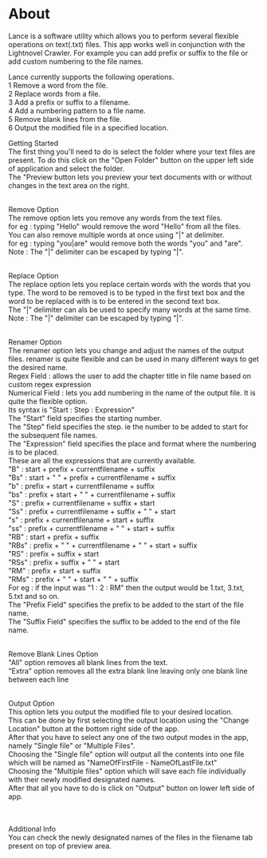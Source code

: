 # About
Lance is a software utility which allows you to perform several flexible operations on text(.txt) files.
This app works well in conjunction with the Lightnovel Crawler. For example you can add prefix or suffix to the file or add custom numbering to the file names.

Lance currently supports the following operations.</br>
1 Remove a word from the file.</br>
2 Replace words from a file.</br>
3 Add a prefix or suffix to a filename.</br>
4 Add a numbering pattern to a file name.</br>
5 Remove blank lines from the file.</br>
6 Output the modified file in a specified location.</br>


Getting Started</br>
The first thing you'll need to do is select the folder where your text files are present. To do this click on the "Open Folder" button on the upper left side of application and select the folder.</br>
The "Preview button lets you preview your text documents with or without changes in the text area on the right.</br>
</br>

Remove Option</br>
The remove option lets you remove any words from the text files.</br>
for eg : typing "Hello" would remove the word "Hello" from all the files.</br>
You can also remove multiple words at once using "|" at delimiter.</br>
for eg : typing "you|are" would remove both the words "you" and "are".</br>
Note : The "|" delimiter can be escaped by typing "\|".</br>
</br>

Replace Option</br>
The replace option lets you replace certain words with the words that you type. The word to be removed is to be typed in the first text box and the word to be replaced with is to be entered in the second text box.</br>
The "|" delimiter can als be used to specify many words at the same time.</br>
Note : The "|" delimiter can be escaped by typing "\|".</br>
</br>

Renamer Option</br>
The renamer option lets you change and adjust the names of the output files. renamer is quite flexible and can be used in many different ways to get the desired name.</br>
	Regex Field : allows the user to add the chapter title in file name based on custom regex expression</br>
	Numerical Field : lets you add numbering in the name of the output file. It is quite the flexible option.</br>
		Its syntax is "Start : Step : Expression"</br>
		The "Start" field specifies the starting number.</br>
		The "Step" field specifies the step. ie the number to be added to start for the subsequent file names.</br>
		The "Expression" field specifies the place and format where the numbering is to be placed.</br>
		These are all the expressions that are currently available.</br>
			"B"		: start + prefix + currentfilename + suffix</br>
			"Bs"		: start + " " + prefix + currentfilename + suffix</br>
			"b"		: prefix + start + currentfilename + suffix</br>
			"bs"		: prefix + start + " " + currentfilename + suffix</br>
			"S"		: prefix + currentfilename + suffix + start</br>
			"Ss"		: prefix + currentfilename + suffix + " " +  start</br>
			"s"		: prefix + currentfilename + start + suffix</br>
			"ss"		: prefix + currentfilename + " " +  start + suffix</br>
			"RB"		: start + prefix + suffix</br>
			"RBs"	: prefix + " " + currentfilename + " " +  start + suffix</br>
			"RS"		: prefix + suffix + start</br>
			"RSs"	: prefix + suffix + " " + start</br>
			"RM"	: prefix + start + suffix</br>
			"RMs"	: prefix + " " + start + " " + suffix</br>
		For eg : if the input was "1 : 2 : RM" then the output would be 1.txt, 3.txt, 5.txt and so on.</br>
	The "Prefix Field" specifies the prefix to be added to the start of the file name.</br>
	The "Suffix Field" specifies the suffix to be added to the end of the file name.</br>
</br>

Remove Blank Lines Option</br>
	"All" option removes all blank lines from the text.</br>
	"Extra" option removes all the extra blank line leaving only one blank line between each line</br>
</br>

Output Option</br>
This option lets you output the modified file to your desired location.</br>
This can be done by first selecting the output location using the "Change Location" button at the bottom right side of the app.</br>
After that you have to select any one of the two output modes in the app, namely "Single file" or "Multiple Files".</br>
Choosing the "Single file" option will output all the contents into one file which will be named as "NameOfFirstFile - NameOfLastFile.txt"</br>
Choosing the "Multiple files" option which will save each file individually with their newly modified designated names.</br>
After that all you have to do is click on "Output" button on lower left side of app.</br>
</br></br>


Additional Info</br>
You can check the newly designated names of the files in the filename tab present on top of preview area.</br>
